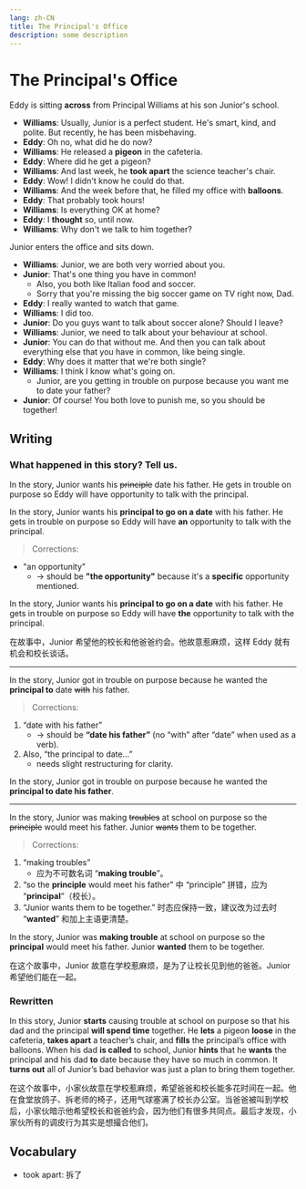 ```yaml
---
lang: zh-CN
title: The Principal's Office
description: some description
---
```


# The Principal's Office

Eddy is sitting **across** from Principal Williams at his son Junior's school.

- **Williams**: Usually, Junior is a perfect student. He's smart, kind, and polite. But recently, he has been misbehaving.
- **Eddy**: Oh no, what did he do now?
- **Williams**: He released a **pigeon** in the cafeteria.
- **Eddy**: Where did he get a pigeon?
- **Williams**: And last week, he **took apart** the science teacher's chair.
- **Eddy**: Wow! I didn't know he could do that.
- **Williams**: And the week before that, he filled my office with **balloons**.
- **Eddy**: That probably took hours!
- **Williams**: Is everything OK at home?
- **Eddy**: I **thought** so, until now.
- **Williams**: Why don't we talk to him together?

Junior enters the office and sits down.

- **Williams**: Junior, we are both very worried about you.
- **Junior**: That's one thing you have in common!
  - Also, you both like Italian food and soccer.
  - Sorry that you're missing the big soccer game on TV right now, Dad.
- **Eddy**: I really wanted to watch that game.
- **Williams**: I did too.
- **Junior**: Do you guys want to talk about soccer alone? Should I leave?
- **Williams**: Junior, we need to talk about your behaviour at school.
- **Junior**: You can do that without me. And then you can talk about everything else that you have in common, like being single.
- **Eddy**: Why does it matter that we're both single?
- **Williams**: I think I know what's going on.
  - Junior, are you getting in trouble on purpose because you want me to date your father?
- **Junior**: Of course! You both love to punish me, so you should be together!

## Writing

### What happened in this story? Tell us.

In the story, Junior wants his ~~principle~~ date his father. He gets in trouble on purpose so Eddy will have opportunity to talk with the principal.

In the story, Junior wants his **principal to go on a date** with his father. He gets in trouble on purpose so Eddy will have **an** opportunity to talk with the principal.

> Corrections:

- "an opportunity"
  - → should be **"the opportunity"** because it's a **specific** opportunity mentioned.

In the story, Junior wants his **principal to go on a date** with his father. He gets in trouble on purpose so Eddy will have **the** opportunity to talk with the principal.

在故事中，Junior 希望他的校长和他爸爸约会。他故意惹麻烦，这样 Eddy 就有机会和校长谈话。

---

In the story, Junior got in trouble on purpose because he wanted the **principal to** date ~~with~~ his father.

> Corrections:

1. “date with his father”
   - → should be **“date his father”** (no “with” after “date” when used as a verb).
2. Also, “the principal to date...”
   - needs slight restructuring for clarity.

In the story, Junior got in trouble on purpose because he wanted the **principal to date his father**.

---

In the story, Junior was making ~~troubles~~ at school on purpose so the ~~principle~~ would meet his father. Junior ~~wants~~ them to be together.

> Corrections:

1. “making troubles”
   - 应为不可数名词 “**making trouble**”。
2. “so the **principle** would meet his father” 中 “principle” 拼错，应为 “**principal**”（校长）。
3. “Junior wants them to be together.” 时态应保持一致，建议改为过去时 “**wanted**” 和加上主语更清楚。

In the story, Junior was **making trouble** at school on purpose so the **principal** would meet his father. Junior **wanted** them to be together.

在这个故事中，Junior 故意在学校惹麻烦，是为了让校长见到他的爸爸。Junior 希望他们能在一起。

### Rewritten

In this story, Junior **starts** causing trouble at school on purpose so that his dad and the principal **will spend time** together. He **lets** a pigeon **loose** in the cafeteria, **takes apart** a teacher’s chair, and **fills** the principal’s office with balloons. When his dad **is called** to school, Junior **hints** that he **wants** the principal and his dad **to** date because they have so much in common. It **turns out** all of Junior’s bad behavior was just a plan to bring them together.

在这个故事中，小家伙故意在学校惹麻烦，希望爸爸和校长能多花时间在一起。他在食堂放鸽子、拆老师的椅子，还用气球塞满了校长办公室。当爸爸被叫到学校后，小家伙暗示他希望校长和爸爸约会，因为他们有很多共同点。最后才发现，小家伙所有的调皮行为其实是想撮合他们。

## Vocabulary

- took apart: 拆了
